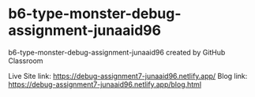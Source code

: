 # b6-type-monster-debug-assignment-junaaid96
b6-type-monster-debug-assignment-junaaid96 created by GitHub Classroom

Live Site link: https://debug-assignment7-junaaid96.netlify.app/
Blog link: https://debug-assignment7-junaaid96.netlify.app/blog.html
